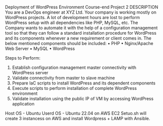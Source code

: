 Deployment of WordPress Environment 
Course-end Project 2
DESCRIPTION
You are a DevOps engineer at XYZ Ltd. Your company is working mostly on WordPress projects. A lot of development hours are lost to perform WordPress setup with all dependencies like PHP, MySQL, etc. The Company wants to automate it with the help of a configuration management tool so that they can follow a standard installation procedure for WordPress and its components whenever a new requirement or client comes in. The below mentioned components should be included:
•	PHP
•	Nginx/Apache Web Server
•	MySQL
•	WordPress
 
Steps to Perform:
1.	Establish configuration management master connectivity with WordPress server
2.	Validate connectivity from master to slave machine
3.	Prepare IaC scripts to install WordPress and its dependent components
4.	Execute scripts to perform installation of complete WordPress environment
5.	Validate installation using the public IP of VM by accessing WordPress application

Host OS - Ubuntu
Userd OS - Ubuntu 22.04 on AWS EC2
Setuo.sh will create 3 instancess on AWS and install Wordpress + LAMP with Ansible.

